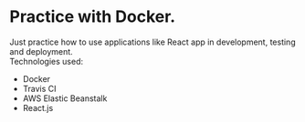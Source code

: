 # Practice with Docker. 

Just practice how to use applications like React app in development, testing and deployment.  
Technologies used:
- Docker  
- Travis CI  
- AWS Elastic Beanstalk  
- React.js

